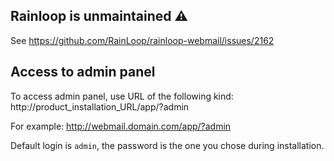 ## Rainloop is unmaintained ⚠️

See https://github.com/RainLoop/rainloop-webmail/issues/2162

## Access to admin panel

To access admin panel, use URL of the following kind: http://product_installation_URL/app/?admin

For example: http://webmail.domain.com/app/?admin

Default login is `admin`, the password is the one you chose during installation. 
